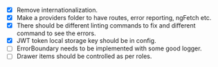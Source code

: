 - [x] Remove internationalization.
- [x] Make a providers folder to have routes, error reporting, ngFetch etc.
- [x] There should be different linting commands to fix and different command to see the errors.
- [x] JWT token local storage key should be in config.
- [ ] ErrorBoundary needs to be implemented with some good logger.
- [ ] Drawer items should be controlled as per roles.